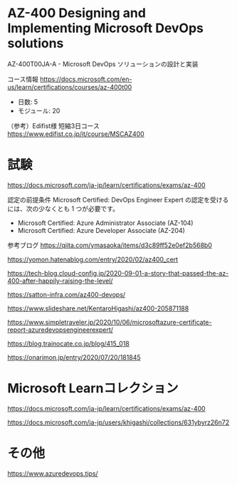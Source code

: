 # AZ-400 Designing and Implementing Microsoft DevOps solutions

AZ-400T00JA-A - Microsoft DevOps ソリューションの設計と実装

コース情報
https://docs.microsoft.com/en-us/learn/certifications/courses/az-400t00

- 日数: 5
- モジュール: 20

（参考）Edifist様 短縮3日コース
https://www.edifist.co.jp/it/course/MSCAZ400

# 試験
https://docs.microsoft.com/ja-jp/learn/certifications/exams/az-400

認定の前提条件
Microsoft Certified: DevOps Engineer Expert の認定を受けるには、次の少なくとも 1 つが必要です。
- Microsoft Certified: Azure Administrator Associate (AZ-104)
- Microsoft Certified: Azure Developer Associate (AZ-204)

参考ブログ
https://qiita.com/ymasaoka/items/d3c89ff52e0ef2b568b0

https://yomon.hatenablog.com/entry/2020/02/az400_cert

https://tech-blog.cloud-config.jp/2020-09-01-a-story-that-passed-the-az-400-after-happily-raising-the-level/

https://satton-infra.com/az400-devops/

https://www.slideshare.net/KentaroHigashi/az400-205871188

https://www.simpletraveler.jp/2020/10/06/microsoftazure-certificate-report-azuredevopsengineerexpert/

https://blog.trainocate.co.jp/blog/415_018

https://onarimon.jp/entry/2020/07/20/181845

# Microsoft Learnコレクション

https://docs.microsoft.com/ja-jp/learn/certifications/exams/az-400

https://docs.microsoft.com/ja-jp/users/khigashi/collections/631ybyrz26n72

# その他

https://www.azuredevops.tips/
